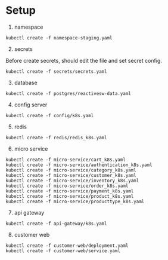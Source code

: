 # Setup

1. namespace

```shell
kubectl create -f namespace-staging.yaml
```

2. secrets

Before create secrets, should edit the file and set secret config.

```shell
kubectl create -f secrets/secrets.yaml
```

3. database

```shell
kubectl create -f postgres/reactivesw-data.yaml
```

4. config server

```shell
kubectl create -f config/k8s.yaml
```

5. redis

```shell
kubectl create -f redis/redis_k8s.yaml
```

6. micro service

```shell
kubectl create -f micro-service/cart_k8s.yaml
kubectl create -f micro-service/authentication_k8s.yaml
kubectl create -f micro-service/category_k8s.yaml
kubectl create -f micro-service/customer_k8s.yaml
kubectl create -f micro-service/inventory_k8s.yaml
kubectl create -f micro-service/order_k8s.yaml
kubectl create -f micro-service/payment_k8s.yaml
kubectl create -f micro-service/product_k8s.yaml
kubectl create -f micro-service/producttype_k8s.yaml
```

7. api gateway

```shell
kubectl create -f api-gateway/k8s.yaml
```

8. customer web

```shell
kubectl create -f customer-web/deployment.yaml
kubectl create -f customer-web/service.yaml
```